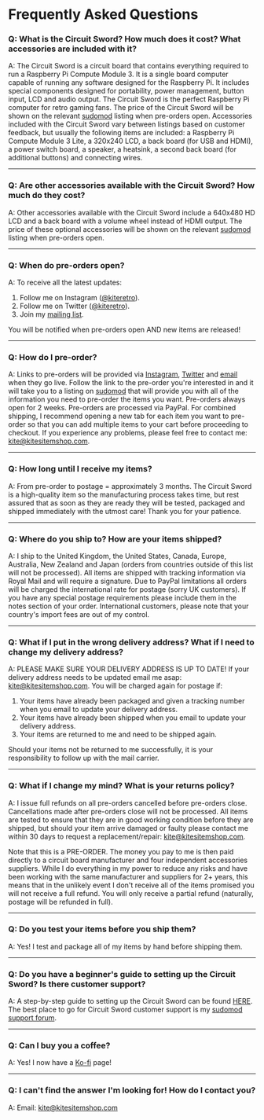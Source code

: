 # Frequently Asked Questions

### Q: What is the Circuit Sword? How much does it cost? What accessories are included with it?
A: The Circuit Sword is a circuit board that contains everything required to run a Raspberry Pi Compute Module 3. It is a single board computer capable of running any software designed for the Raspberry Pi. It includes special components designed for portability, power management, button input, LCD and audio output. The Circuit Sword is the perfect Raspberry Pi computer for retro gaming fans. The price of the Circuit Sword will be shown on the relevant [sudomod](https://www.sudomod.com/) listing when pre-orders open. Accessories included with the Circuit Sword vary between listings based on customer feedback, but usually the following items are included: a Raspberry Pi Compute Module 3 Lite, a 320x240 LCD, a back board (for USB and HDMI), a power switch board, a speaker, a heatsink, a second back board (for additional buttons) and connecting wires.

***
### Q: Are other accessories available with the Circuit Sword? How much do they cost?
A: Other accessories available with the Circuit Sword include a 640x480 HD LCD and a back board with a volume wheel instead of HDMI output. The price of these optional accessories will be shown on the relevant [sudomod](https://www.sudomod.com/) listing when pre-orders open.

***
### Q: When do pre-orders open?
A: To receive all the latest updates:
1. Follow me on Instagram ([@kiteretro](https://www.instagram.com/kiteretro/)).
2. Follow me on Twitter ([@kiteretro](https://twitter.com/kiteretro)).
3. Join my [mailing list](https://goo.gl/forms/e97uUvPOfUxPWdz82).

You will be notified when pre-orders open AND new items are released!

***
### Q: How do I pre-order?
A: Links to pre-orders will be provided via [Instagram](https://www.instagram.com/kiteretro/), [Twitter](https://twitter.com/kiteretro) and [email](https://docs.google.com/forms/d/e/1FAIpQLSfldWlIw2rxYdskP0xUDHvfQ84TIoc2HVhtLfzHKCbf89E-6Q/viewform) when they go live. Follow the link to the pre-order you're interested in and it will take you to a listing on [sudomod](https://www.sudomod.com/) that will provide you with all of the information you need to pre-order the items you want. Pre-orders always open for 2 weeks. Pre-orders are processed via PayPal. For combined shipping, I recommend opening a new tab for each item you want to pre-order so that you can add multiple items to your cart before proceeding to checkout. If you experience any problems, please feel free to contact me: kite@kitesitemshop.com.

***
### Q: How long until I receive my items?
A: From pre-order to postage = approximately 3 months. The Circuit Sword is a high-quality item so the manufacturing process takes time, but rest assured that as soon as they are ready they will be tested, packaged and shipped immediately with the utmost care! Thank you for your patience.

***
### Q: Where do you ship to? How are your items shipped?
A: I ship to the United Kingdom, the United States, Canada, Europe, Australia, New Zealand and Japan (orders from countries outside of this list will not be processed). All items are shipped with tracking information via Royal Mail and will require a signature. Due to PayPal limitations all orders will be charged the international rate for postage (sorry UK customers). If you have any special postage requirements please include them in the notes section of your order. International customers, please note that your country's import fees are out of my control.

***
### Q: What if I put in the wrong delivery address? What if I need to change my delivery address?
A: PLEASE MAKE SURE YOUR DELIVERY ADDRESS IS UP TO DATE! If your delivery address needs to be updated email me asap: kite@kitesitemshop.com. You will be charged again for postage if:
1. Your items have already been packaged and given a tracking number when you email to update your delivery address.
2. Your items have already been shipped when you email to update your delivery address.
3. Your items are returned to me and need to be shipped again.

Should your items not be returned to me successfully, it is your responsibility to follow up with the mail carrier.

***
### Q: What if I change my mind? What is your returns policy?
A: I issue full refunds on all pre-orders cancelled before pre-orders close. Cancellations made after pre-orders close will not be processed. All items are tested to ensure that they are in good working condition before they are shipped, but should your item arrive damaged or faulty please contact me within 30 days to request a replacement/repair: kite@kitesitemshop.com.

Note that this is a PRE-ORDER. The money you pay to me is then paid directly to a circuit board manufacturer and four independent accessories suppliers. While I do everything in my power to reduce any risks and have been working with the same manufacturer and suppliers for 2+ years, this means that in the unlikely event I don't receive all of the items promised you will not receive a full refund. You will only receive a partial refund (naturally, postage will be refunded in full).

***
### Q: Do you test your items before you ship them?
A: Yes! I test and package all of my items by hand before shipping them.

***
### Q: Do you have a beginner's guide to setting up the Circuit Sword? Is there customer support?
A: A step-by-step guide to setting up the Circuit Sword can be found [HERE](https://github.com/kiteretro/Circuit-Sword/wiki/Step-by-Step-Build). The best place to go for Circuit Sword customer support is my [sudomod support forum](https://www.sudomod.com/forum/viewforum.php?f=51&sid=ef2d5c6a9a589e15c50656075e6e7359).

***
### Q: Can I buy you a coffee?
A: Yes! I now have a [Ko-fi](https://ko-fi.com/kiteretro) page!

***
### Q: I can't find the answer I'm looking for! How do I contact you?
A: Email: kite@kitesitemshop.com